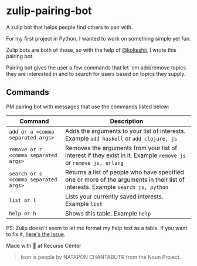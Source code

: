 # zulip-pairing-bot
A zulip bot that helps people find others to pair with.

For my first project in Python, I wanted to work on something simple yet fun.

Zulip bots are both of those, so with the help of [@kokeshii](https://github.com/kokeshii), I wrote this pairing bot.

Pairing bot gives the user a few commands that let 'em add/remove topics they are interested in
and to search for users based on topics they supply.

## Commands
PM pairing bot with messages that use the commands listed below:

Command | Description
--- | ---
`add or a <comma separated args>` | Adds the arguments to your list of interests. Example `add haskell` or `add clojure, js`
`remove or r <comma separated args>` | Removes the arguments from your list of interest if they exist in it. Example `remove js` or `remove js, erlang`
`search or s <comma separated args>` | Returns a list of people who have specified one or more of the arguments in their list of interests. Example `search js, python`
`list or l` | Lists your currently saved interests. Example `list`
`help or h` | Shows this table. Example `help`

PS: Zulip doesn't seem to let me format my help text as a table. If you want to fix it, [here's the issue](https://github.com/zeusdeux/zulip-pairing-bot/issues/1).

Made with :heart_decoration: at Recurse Center

> Icon is people by NATAPON CHANTABUTR from the Noun Project.
